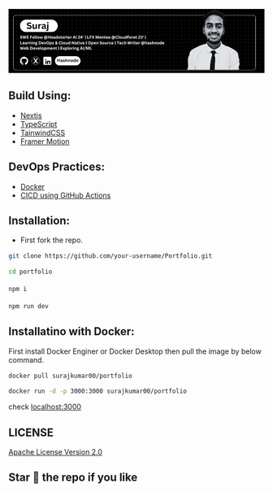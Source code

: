 ![My portfolio website](./public/My-Portfolio-GitHub-README-banner.png)

## Build Using:

- [Nextjs](https://nextjs.org/)
- [TypeScript](https://www.typescriptlang.org/)
- [TainwindCSS](https://tailwindcss.com/)
- [Framer Motion](https://www.framer.com/motion/)

## DevOps Practices:

- [Docker](https://www.docker.com/)
- [CICD using GitHub Actions](https://docs.github.com/en/actions)


## Installation:

- First fork the repo.

```bash
git clone https://github.com/your-username/Portfolio.git

```

```bash
cd portfolio

npm i

npm run dev
```

## Installatino with Docker:
 First install Docker Enginer or Docker Desktop then pull the image by below command.
```bash
docker pull surajkumar00/portfolio
```
```bash
docker run -d -p 3000:3000 surajkumar00/portfolio
```

check [localhost:3000](localhost:3000)

## LICENSE
[Apache License Version 2.0](https://github.com/Suraj-kumar00/Portfolio/blob/main/LICENSE) 

## Star 🤩 the repo if you like
